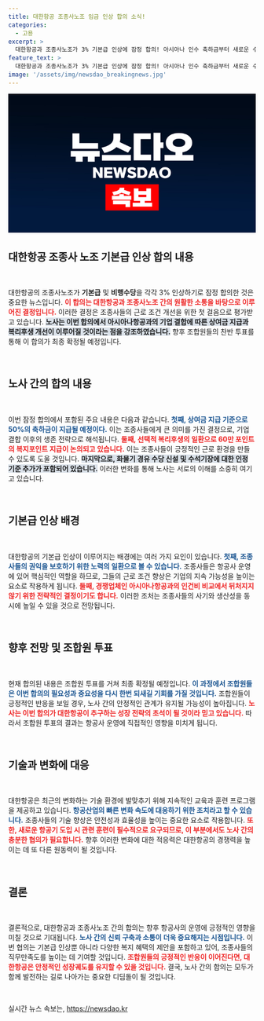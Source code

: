 ```yaml
---
title: 대한항공 조종사노조 임금 인상 합의 소식!
categories:
  - 고용
excerpt: >
  대한항공과 조종사노조가 3% 기본급 인상에 잠정 합의! 아시아나 인수 축하금부터 새로운 수당까지, 조합원 투표로 최종 확정 예정. 변화를 놓치지 마세요!
feature_text: >
  대한항공과 조종사노조가 3% 기본급 인상에 잠정 합의! 아시아나 인수 축하금부터 새로운 수당까지, 조합원 투표로 최종 확정 예정. 변화를 놓치지 마세요!
image: '/assets/img/newsdao_breakingnews.jpg'
---
```


<p><img src="/assets/img/newsdao_breakingnews.jpg" alt="koreaapp 속보" /></p>

<h2 data-ke-size="size26">대한항공 조종사 노조 기본급 인상 합의 내용</h2>

<p data-ke-size="size16">&nbsp;</p>

<p>대한항공의 조종사노조가 <strong>기본급</strong> 및 <strong>비행수당</strong>을 각각 3% 인상하기로 잠정 합의한 것은 중요한 뉴스입니다. <b><span style="color: #ee2323;">이 합의는 대한항공과 조종사노조 간의 원활한 소통을 바탕으로 이루어진 결정입니다.</span></b> 이러한 결정은 조종사들의 근로 조건 개선을 위한 첫 걸음으로 평가받고 있습니다. <b><span style="background-color: #21538527;">노사는 이번 합의에서 아시아나항공과의 기업 결합에 따른 상여금 지급과 복리후생 개선이 이루어질 것이라는 점을 강조하였습니다.</span></b> 향후 조합원들의 찬반 투표를 통해 이 합의가 최종 확정될 예정입니다.</p>

<p data-ke-size="size16">&nbsp;</p>

<h2 data-ke-size="size26">노사 간의 합의 내용</h2>

<p data-ke-size="size16">&nbsp;</p>

<p>이번 잠정 합의에서 포함된 주요 내용은 다음과 같습니다. <b><span style="color: #1a5490;">첫째, 상여금 지급 기준으로 50%의 축하금이 지급될 예정이다.</span></b> 이는 조종사들에게 큰 의미를 가진 결정으로, 기업 결합 이후의 생존 전략으로 해석됩니다. <b><span style="color: #ee2323;">둘째, 선택적 복리후생의 일환으로 60만 포인트의 복지포인트 지급이 논의되고 있습니다.</span></b> 이는 조종사들이 긍정적인 근로 환경을 만들 수 있도록 도울 것입니다. <b><span style="background-color: #21538527;">마지막으로, 화물기 경유 수당 신설 및 수석기장에 대한 인정 기준 추가가 포함되어 있습니다.</span></b> 이러한 변화를 통해 노사는 서로의 이해를 소중히 여기고 있습니다.</p>

<p data-ke-size="size16">&nbsp;</p>

<h2 data-ke-size="size26">기본급 인상 배경</h2>

<p data-ke-size="size16">&nbsp;</p>

<p>대한항공의 기본급 인상이 이루어지는 배경에는 여러 가지 요인이 있습니다. <b><span style="color: #1a5490;">첫째, 조종사들의 권익을 보호하기 위한 노력의 일환으로 볼 수 있습니다.</span></b> 조종사들은 항공사 운영에 있어 핵심적인 역할을 하므로, 그들의 근로 조건 향상은 기업의 지속 가능성을 높이는 요소로 작용하게 됩니다. <b><span style="color: #ee2323;">둘째, 경쟁업체인 아시아나항공과의 인건비 비교에서 뒤처지지 않기 위한 전략적인 결정이기도 합니다.</span></b> 이러한 조처는 조종사들의 사기와 생산성을 동시에 높일 수 있을 것으로 전망됩니다.</p>

<p data-ke-size="size16">&nbsp;</p>

<h2 data-ke-size="size26">향후 전망 및 조합원 투표</h2>

<p data-ke-size="size16">&nbsp;</p>

<p>현재 합의된 내용은 조합원 투표를 거쳐 최종 확정될 예정입니다. <b><span style="color: #1a5490;">이 과정에서 조합원들은 이번 합의의 필요성과 중요성을 다시 한번 되새길 기회를 가질 것입니다.</span></b> 조합원들이 긍정적인 반응을 보일 경우, 노사 간의 안정적인 관계가 유지될 가능성이 높아집니다. <b><span style="color: #ee2323;">노사는 이번 합의가 대한항공이 추구하는 성장 전략의 초석이 될 것이라 믿고 있습니다.</span></b> 따라서 조합원 투표의 결과는 항공사 운영에 직접적인 영향을 미치게 됩니다.</p>

<p data-ke-size="size16">&nbsp;</p>

<h2 data-ke-size="size26">기술과 변화에 대응</h2>

<p data-ke-size="size16">&nbsp;</p>

<p>대한항공은 최근의 변화하는 기술 환경에 발맞추기 위해 지속적인 교육과 훈련 프로그램을 제공하고 있습니다. <b><span style="color: #1a5490;">항공산업의 빠른 변화 속도에 대응하기 위한 조치라고 할 수 있습니다.</span></b> 조종사들의 기술 향상은 안전성과 효율성을 높이는 중요한 요소로 작용합니다. <b><span style="color: #ee2323;">또한, 새로운 항공기 도입 시 관련 훈련이 필수적으로 요구되므로, 이 부분에서도 노사 간의 충분한 협의가 필요합니다.</span></b> 향후 이러한 변화에 대한 적응력은 대한항공의 경쟁력을 높이는 데 또 다른 원동력이 될 것입니다.</p>

<p data-ke-size="size16">&nbsp;</p>

<h2 data-ke-size="size26">결론</h2>

<p data-ke-size="size16">&nbsp;</p>

<p>결론적으로, 대한항공과 조종사노조 간의 합의는 향후 항공사의 운영에 긍정적인 영향을 미칠 것으로 기대됩니다. <b><span style="color: #1a5490;">노사 간의 신뢰 구축과 소통이 더욱 중요해지는 시점입니다.</span></b> 이번 협의는 기본급 인상뿐 아니라 다양한 복지 혜택의 제안을 포함하고 있어, 조종사들의 직무만족도를 높이는 데 기여할 것입니다. <b><span style="color: #ee2323;">조합원들의 긍정적인 반응이 이어진다면, 대한항공은 안정적인 성장궤도를 유지할 수 있을 것입니다.</span></b> 결국, 노사 간의 합의는 모두가 함께 발전하는 길로 나아가는 중요한 디딤돌이 될 것입니다. </p>

<p data-ke-size="size16">&nbsp;</p>
실시간 뉴스 속보는, <a href="https://newsdao.kr" rel="dofollow">https://newsdao.kr</a>


